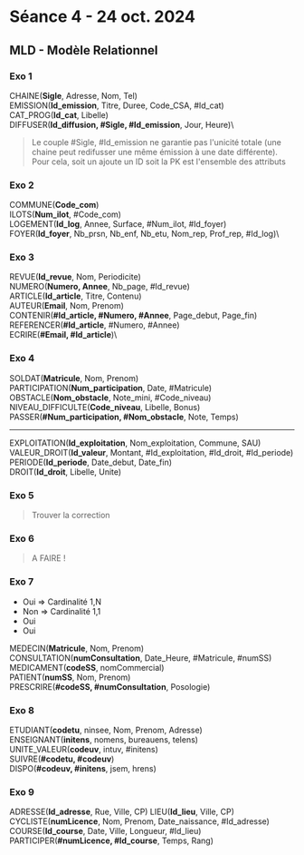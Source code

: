 # Séance 4 - 24 oct. 2024

## MLD - Modèle Relationnel

### Exo 1

CHAINE(**Sigle**, Adresse, Nom, Tel)\
EMISSION(**Id_emission**, Titre, Duree, Code_CSA, #Id_cat)\
CAT_PROG(**Id_cat**, Libelle)\
DIFFUSER(**Id_diffusion, #Sigle, #Id_emission**, Jour, Heure)\

> Le couple #Sigle, #Id_emission ne garantie pas l'unicité totale (une chaine peut redifusser une même émission à une date différente). Pour cela, soit un ajoute un ID soit la PK est l'ensemble des attributs

### Exo 2

COMMUNE(**Code_com**)\
ILOTS(**Num_ilot**, #Code_com)\
LOGEMENT(**Id_log**, Annee, Surface, #Num_ilot, #Id_foyer)\
FOYER(**Id_foyer**, Nb_prsn, Nb_enf, Nb_etu, Nom_rep, Prof_rep, #Id_log)\

### Exo 3

REVUE(**Id_revue**, Nom, Periodicite)\
NUMERO(**Numero, Annee**, Nb_page, #Id_revue)\
ARTICLE(**Id_article**, Titre, Contenu)\
AUTEUR(**Email**, Nom, Prenom)\
CONTENIR(**#Id_article, #Numero, #Annee**, Page_debut, Page_fin)\
REFERENCER(**#Id_article**, #Numero, #Annee)\
ECRIRE(**#Email, #Id_article**)\

### Exo 4

SOLDAT(**Matricule**, Nom, Prenom)\
PARTICIPATION(**Num_participation**, Date, #Matricule)\
OBSTACLE(**Nom_obstacle**, Note_mini, #Code_niveau)\
NIVEAU_DIFFICULTE(**Code_niveau**, Libelle, Bonus)\
PASSER(**#Num_participation, #Nom_obstacle**, Note, Temps)

---

EXPLOITATION(**Id_exploitation**, Nom_exploitation, Commune, SAU)\
VALEUR_DROIT(**Id_valeur**, Montant, #Id_exploitation, #Id_droit, #Id_periode)\
PERIODE(**Id_periode**, Date_debut, Date_fin)\
DROIT(**Id_droit**, Libelle, Unite)

### Exo 5

> Trouver la correction

### Exo 6

> A FAIRE !

### Exo 7

- Oui => Cardinalité 1,N
- Non => Cardinalité 1,1
- Oui
- Oui

MEDECIN(**Matricule**, Nom, Prenom)\
CONSULTATION(**numConsultation**, Date_Heure, #Matricule, #numSS)\
MEDICAMENT(**codeSS**, nomCommercial)\
PATIENT(**numSS**, Nom, Prenom)\
PRESCRIRE(**#codeSS, #numConsultation**, Posologie)

### Exo 8

ETUDIANT(**codetu**, ninsee, Nom, Prenom, Adresse)\
ENSEIGNANT(**initens**, nomens, bureauens, telens)\
UNITE_VALEUR(**codeuv**, intuv, #initens)\
SUIVRE(**#codetu, #codeuv**)\
DISPO(**#codeuv, #initens**, jsem, hrens)

### Exo 9

ADRESSE(**Id_adresse**, Rue, Ville, CP)
LIEU(**Id_lieu**, Ville, CP)
CYCLISTE(**numLicence**, Nom, Prenom, Date_naissance, #Id_adresse)
COURSE(**Id_course**, Date, Ville, Longueur, #Id_lieu)
PARTICIPER(**#numLicence, #Id_course**, Temps, Rang)
